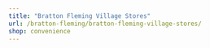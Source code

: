 ```yaml
---
title: "Bratton Fleming Village Stores"
url: /bratton-fleming/bratton-fleming-village-stores/
shop: convenience
---
```

